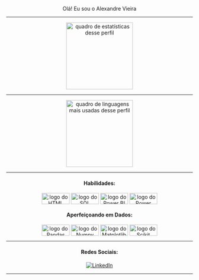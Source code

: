 <div align="center" style="display: inline_block">
<div align="center">

Olá! Eu sou o Alexandre Vieira

---
  


<div align="center" style="display: inline_block">
<div align="center">
  <img alt="quadro de estatísticas desse perfil"  height="180em" src="https://github-readme-stats.vercel.app/api?username=allexandreh&show_icons=true&theme=dracula&include_all_commits=true&count_private=true">

  ---
  
  <img alt="quadro de linguagens mais usadas desse perfil"  height="180em" src="https://github-readme-stats.vercel.app/api/top-langs/?username=allexandreh&layout=compact&langs_count=7&theme=dracula">
</div>
  
 </div>
 
---

<div align="center" style="display: inline_block">

#### Habilidades: 

<img align="center" alt="logo do HTML" height="30" width="75" src="  https://img.shields.io/badge/Python-3776AB?style=for-the-badge&logo=python&logoColor=white"> <img align="center" alt="logo do SQL Server" height="30" width="75" src="https://img.shields.io/badge/Microsoft_SQL_Server-CC2927?style=for-the-badge&logo=microsoft-sql-server&logoColor=white"> 
<img align="center" alt="logo do Power BI" height="30" width="75" src="https://img.icons8.com/?size=100&id=qYfwpsRXEcpc&format=png&color=000000"> 
<img align="center" alt="logo do Power Automate" height="30" width="75" src="https://img.icons8.com/?size=100&id=kTTt25v6Drpd&format=png&color=000000"> 

#### Aperfeiçoando em Dados: 
<img align="center" alt="logo do Pandas" height="30" width="75" src="https://img.shields.io/badge/pandas-%23150458.svg?style=for-the-badge&logo=pandas&logoColor=white"> <img align="center" alt="logo do Numpy" height="30" width="75" src="https://img.shields.io/badge/numpy-%23013243.svg?style=for-the-badge&logo=numpy&logoColor=white"> <img align="center" alt="logo do Matplotlib" height="30" width="75" src="https://img.shields.io/badge/Matplotlib-%23ffffff.svg?style=for-the-badge&logo=Matplotlib&logoColor=black"> <img align="center" alt="logo do Scikit Learn" height="30" width="75" src="https://img.shields.io/badge/scikit--learn-%23F7931E.svg?style=for-the-badge&logo=scikit-learn&logoColor=white">



---


#### Redes Sociais:  
[![LinkedIn](https://img.shields.io/badge/LinkedIn-0077B5?style=for-the-badge&logo=linkedin&logoColor=white)](https://www.linkedin.com/in/alexandre-vieira-2a1a64157/)

  
---

